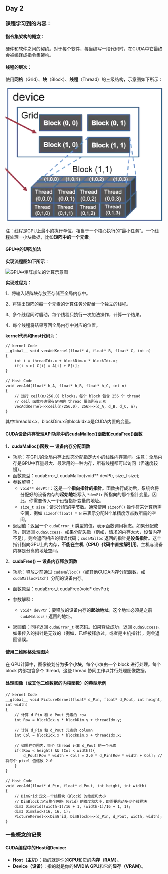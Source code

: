 ## Day 2

### 课程学习到的内容：

#### 指令集架构的概念：

硬件和软件之间的契约。对于每个软件，每当编写一段代码时，在CUDA中它最终会被编译成指令集架构。

#### 线程的层次：

使用**网格**（Grid）、**块**（Block）、**线程**（Thread）的三级结构，示意图如下所示：

![线程层次示意图](Images\线程层次示意图.png)

注：线程是GPU上最小的执行单位，相当于一个核心执行的“最小任务”。一个线程处理一小块数据，比如**矩阵中的一个元素**。

#### GPU中的矩阵加法

**实现流程图如下所示**：

![GPU中矩阵加法的计算示意图](.\GPU中矩阵加法的计算示意图.png)

 **实现过程为：**

1、将输入矩阵块存放至存储至全局内存中。

2、将输出矩阵的每一个元素的计算任务分配给一个独立的线程。

3、多个线程同时启动，每个线程只执行一次加法操作，计算一个结果。

4、每个线程将结果写回全局内存中对应的位置。

**kernel代码和host代码**为：

```
// kernel Code
__global__ void vecAddKernel(float* A, float* B, float* C, int n)
{
    int i = threadIdx.x + blockDim.x * blockIdx.x;
    if(i < n) C[i] = A[i] + B[i];
}

// Host Code
void vecAdd(float* h_A, float* h_B, float* h_C, int n)
{
    // 运行 ceil(n/256.0) blocks，每个 block 包含 256 个 thread
    // ceil 函数可确保有足够的 thread 覆盖所有元素
    vecAddKernel<<<ceil(n/256.0), 256>>>(d_A, d_B, d_C, n);
}
```

其中threadIdx.x、blockDim.x和blockIdx.x是CUDA内置的变量。

#### CUDA设备内存管理API功能中的cudaMalloc()函数和cudaFree()函数

**1、cudaMalloc()函数 — 设备内存分配函数**

- 功能：在GPU的全局内存上动态分配指定大小的线性内存空间。注意：全局内存是GPU中容量最大、最常用的一种内存，所有线程都可以访问（但速度较慢）。
- 函数原型：cudaError_t cudaMalloc(void** devPtr, size_t size);
- 参数解释：
  - `void** devPtr`：这是一个**指向指针的指针**。函数执行成功后，系统会将分配好的设备内存的**起始地址**写入 `*devPtr` 所指向的那个指针变量。因此，你需要传入一个设备指针变量的地址。
  - `size_t size`：请求分配的字节数。通常使用 `sizeof()` 操作符来计算所需空间，例如 `sizeof(float) * N` 来表示分配N个单精度浮点数所需的空间。
- 返回值：返回一个 `cudaError_t` 类型的值，表示函数调用状态。如果分配成功，则返回 `cudaSuccess`。如果分配失败（例如，请求的内存太大，设备内存不足），则会返回相应的错误代码；`cudaMalloc` 返回的指针是**设备指针**。这个指针指向GPU上的内存，**不能在主机（CPU）代码中直接解引用**。主机与设备内存是分离的地址空间。

2、**cudaFree() — 设备内存释放函数**

- 功能：释放之前通过 `cudaMalloc()`（或其他CUDA内存分配函数，如 `cudaMallocPitch`）分配的设备内存。
- 函数原型：cudaError_t cudaFree(void* devPtr);

- 参数解释：
  - `void* devPtr`：要释放的设备内存的**起始地址**。这个地址必须是之前 `cudaMalloc()` 返回的地址。

- 返回值：同样返回 `cudaError_t` 状态码。如果释放成功，返回 `cudaSuccess`。如果传入的指针是无效的（例如，已经被释放过，或者是主机指针），则会返回错误。

#### 使用二维网格处理图片

在 GPU计算中，图像被划分为**多个小块**，每个小块由一个 block 进行处理。每个 block 内部包含多个 thread，这些 thread 协同工作以并行处理图像数据。

#### 处理图像（或其他二维数据的内核函数）的典型示例

```
// kernel Code
__global__ void PictureKernel(float* d_Pin, float* d_Pout, int height, int width)
{
    // 计算 d_Pin 和 d_Pout 元素的 row
    int Row = blockIdx.y * blockDim.y + threadIdx.y;
    
    // 计算 d_Pin 和 d_Pout 元素的 column
    int Col = blockIdx.x * blockDim.x + threadIdx.x;
    
    // 如果在范围内，每个 thread 计算 d_Pout 的一个元素
    if((Row < height) && (Col < width)){
        d_Pout[Row * width + Col] = 2.0 * d_Pin[Row * width + Col]; // 将每个 pixel 值缩放 2.0
    }
}

// Host Code
void vecAdd(float* d_Pin, float* d_Pout, int height, int width)
{
    // DimGrid:定义一个线程块（Block）的维度和大小
    // DimBlock:定义整个网格（Grid）的维度和大小，即需要启动多少个线程块
    dim3 DimGrid((width-1)/16 + 1, (width-1)/16 + 1, 1);
    dim3 DimBlock(16, 16, 1);
    PictureKernel<<<DimGrid, DimBlock>>>(d_Pin, d_Pout, width, width);
}
```



### 一些概念的记录

#### CUDA编程中的Host和Device:

- **Host（主机）**：指的就是你的**CPU**和它的**内存（RAM）**。
- **Device（设备）**：指的就是你的**NVIDIA GPU**和它的**显存（VRAM）**。


